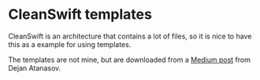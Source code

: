 # CleanSwift templates

CleanSwift is an architecture that contains a lot of files, so it is nice to have this as a example for using templates.

The templates are not mine, but are downloaded from a [Medium post](https://medium.com/swift2go/installing-the-clean-swift-template-in-xcode-6b4367006827) from Dejan Atanasov.


